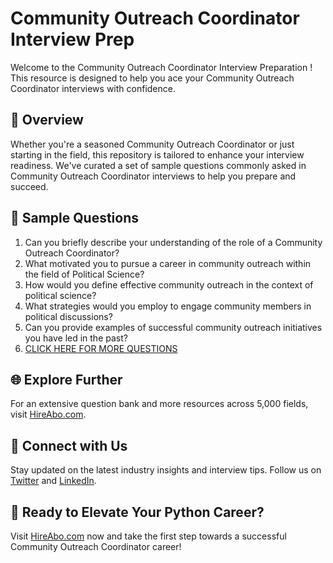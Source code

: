 # Community Outreach Coordinator Interview Prep

Welcome to the Community Outreach Coordinator Interview Preparation ! This resource is designed to help you ace your Community Outreach Coordinator interviews with confidence.

## 🚀 Overview

Whether you're a seasoned Community Outreach Coordinator or just starting in the field, this repository is tailored to enhance your interview readiness. We've curated a set of sample questions commonly asked in Community Outreach Coordinator interviews to help you prepare and succeed.

## 📝 Sample Questions

1. Can you briefly describe your understanding of the role of a Community Outreach Coordinator?
2. What motivated you to pursue a career in community outreach within the field of Political Science?
3. How would you define effective community outreach in the context of political science?
4. What strategies would you employ to engage community members in political discussions?
5. Can you provide examples of successful community outreach initiatives you have led in the past?
6. [CLICK HERE FOR MORE QUESTIONS](https://hireabo.com/job/7_3_38/Community%20Outreach%20Coordinator)

## 🌐 Explore Further

For an extensive question bank and more resources across 5,000 fields, visit [HireAbo.com](https://www.hireabo.com).

## 📱 Connect with Us

Stay updated on the latest industry insights and interview tips. Follow us on [Twitter](https://twitter.com/hireabo) and [LinkedIn](https://www.linkedin.com/in/hire-abo-3609972a8/).

## 🚀 Ready to Elevate Your Python Career?

Visit [HireAbo.com](https://www.hireabo.com) now and take the first step towards a successful Community Outreach Coordinator career!